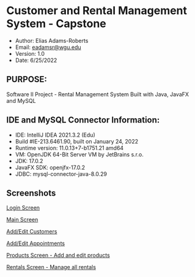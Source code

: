 # Customer and Rental Management System - Capstone
- Author: Elias Adams-Roberts
- Email:  eadamsr@wgu.edu
- Version: 1.0
- Date: 6/25/2022

## PURPOSE:
Software II Project - Rental Management System
Built with Java, JavaFX and MySQL

## IDE and MySQL Connector Information:
- IDE: IntelliJ IDEA 2021.3.2 (Edu)
- Build #IE-213.6461.90, built on January 24, 2022
- Runtime version: 11.0.13+7-b1751.21 amd64
- VM: OpenJDK 64-Bit Server VM by JetBrains s.r.o.
- JDK: 17.0.2
- JavaFX SDK: openjfx-17.0.2
- JDBC: mysql-connector-java-8.0.29

## Screenshots
[Login Screen](https://github.com/erobertsdev/c195-eadamsr/blob/master/screenshots/rms-login.png)

[Main Screen](https://github.com/erobertsdev/c195-eadamsr/blob/master/screenshots/rms-main-screen.png)

[Add/Edit Customers](https://github.com/erobertsdev/c195-eadamsr/blob/master/screenshots/rms-edit-customer.png)

[Add/Edit Appointments](https://github.com/erobertsdev/c195-eadamsr/blob/master/screenshots/rms-edit-appointment.png)

[Products Screen - Add and edit products](https://github.com/erobertsdev/c195-eadamsr/blob/master/screenshots/rms-products-screen.png)

[Rentals Screen - Manage all rentals](https://github.com/erobertsdev/c195-eadamsr/blob/master/screenshots/rms-rentals.png)



